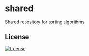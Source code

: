 # shared
Shared repository for sorting algorithms

## License
[![License](https://img.shields.io/badge/License-BSD%203--Clause-blue.svg)](https://opensource.org/licenses/BSD-3-Clause)
